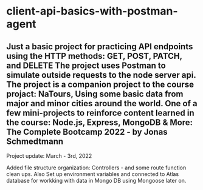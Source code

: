 # client-api-basics-with-postman-agent

Just a basic project for practicing API endpoints using the HTTP methods:
GET, POST, PATCH, and DELETE
The project uses Postman to simulate outside requests to the node server api.
The project is a companion project to the course projact: NaTours, Using some basic
data from major and minor cities around the world. 
One of a few mini-projects to reinforce content learned in the course:
Node.js, Express, MongoDB & More: The Complete Bootcamp 2022 - by Jonas Schmedtmann
------------------------------------------------------------------------------------
Project update: March - 3rd, 2022 

Added file structure organization: Controllers - and some 
route function clean ups. Also Set up environment variables and connected to Atlas database
for workking with data in Mongo DB using Mongoose later on. 
